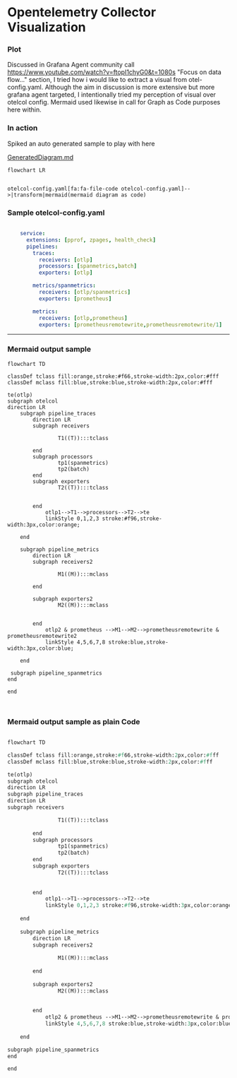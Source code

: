 # Opentelemetry Collector Visualization

### Plot
Discussed in  Grafana Agent community call https://www.youtube.com/watch?v=ftopI1chyG0&t=1080s "Focus on data flow..." section, I tried how i would like to extract a visual from otel-config.yaml. Although the aim in discussion is more extensive but more grafana agent targeted, I intentionally tried my perception of visual over otelcol config. Mermaid used likewise in call for Graph as Code purposes here within.

### In action
Spiked an auto generated sample to play with here 

<link rel="stylesheet" href="https://use.fontawesome.com/releases/v5.6.1/css/all.css" integrity="sha384-gfdkjb5BdAXd+lj+gudLWI+BXq4IuLW5IT+brZEZsLFm++aCMlF1V92rMkPaX4PP" crossorigin="anonymous">
<a href="(https://github.com/devrimdemiroz/opentelemetry-browser/blob/main/docs/GeneratedDiagram.md" ><i class="fab fa-github"></i> GeneratedDiagram.md</a>

<i class="fa fa-file-code-o" aria-hidden="true"></i>

```mermaid
flowchart LR


otelcol-config.yaml[fa:fa-file-code otelcol-config.yaml]-->|transform|mermaid(mermaid diagram as code)
```
### Sample otelcol-config.yaml
```yaml

    service:
      extensions: [pprof, zpages, health_check]
      pipelines:
        traces:
          receivers: [otlp]
          processors: [spanmetrics,batch]
          exporters: [otlp]

        metrics/spanmetrics:
          receivers: [otlp/spanmetrics]
          exporters: [prometheus]

        metrics:
          receivers: [otlp,prometheus]
          exporters: [prometheusremotewrite,prometheusremotewrite/1]
```
---

### Mermaid output sample

```mermaid
flowchart TD

classDef tclass fill:orange,stroke:#f66,stroke-width:2px,color:#fff
classDef mclass fill:blue,stroke:blue,stroke-width:2px,color:#fff

te(otlp)
subgraph otelcol
direction LR
    subgraph pipeline_traces
        direction LR
        subgraph receivers
                
                T1((T)):::tclass
                
        end
        subgraph processors
                tp1(spanmetrics)
                tp2(batch)
        end
        subgraph exporters
                T2((T)):::tclass
                
                
        end
            otlp1-->T1-->processors-->T2-->te
            linkStyle 0,1,2,3 stroke:#f96,stroke-width:3px,color:orange;
            
    end
         
    subgraph pipeline_metrics
        direction LR
        subgraph receivers2
                
                M1((M)):::mclass
                
        end
    
        subgraph exporters2
                M2((M)):::mclass
                
                
        end
            otlp2 & prometheus -->M1-->M2-->prometheusremotewrite & prometheusremotewrite2
            linkStyle 4,5,6,7,8 stroke:blue,stroke-width:3px,color:blue;
            
    end

 subgraph pipeline_spanmetrics
end

end

    
```
### Mermaid output sample as plain Code
```el

flowchart TD

classDef tclass fill:orange,stroke:#f66,stroke-width:2px,color:#fff
classDef mclass fill:blue,stroke:blue,stroke-width:2px,color:#fff

te(otlp)
subgraph otelcol
direction LR
subgraph pipeline_traces
direction LR
subgraph receivers

                T1((T)):::tclass
                
        end
        subgraph processors
                tp1(spanmetrics)
                tp2(batch)
        end
        subgraph exporters
                T2((T)):::tclass
                
                
        end
            otlp1-->T1-->processors-->T2-->te
            linkStyle 0,1,2,3 stroke:#f96,stroke-width:3px,color:orange;
            
    end
         
    subgraph pipeline_metrics
        direction LR
        subgraph receivers2
                
                M1((M)):::mclass
                
        end
    
        subgraph exporters2
                M2((M)):::mclass
                
                
        end
            otlp2 & prometheus -->M1-->M2-->prometheusremotewrite & prometheusremotewrite2
            linkStyle 4,5,6,7,8 stroke:blue,stroke-width:3px,color:blue;
            
    end

subgraph pipeline_spanmetrics
end

end


```
